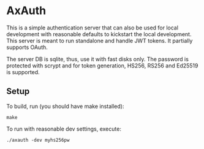 # AxAuth

This is a simple authentication server that can also be used for local development 
with reasonable defaults to kickstart the local development. This server is meant to 
run standalone and handle JWT tokens. It partially supports OAuth.

The server DB is sqlite, thus, use it with fast disks only. The password is protected
with scrypt and for token generation, HS256, RS256 and Ed25519 is supported.

## Setup
To build, run (you should have make installed):

```
make
```

To run with reasonable dev settings, execute:

```
./axauth -dev myhs256pw
```
